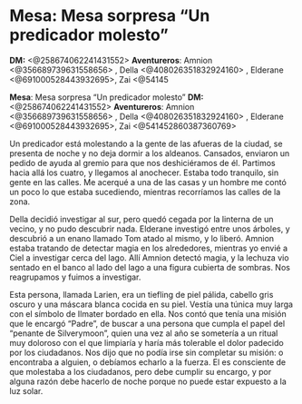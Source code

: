 # **Mesa**: Mesa sorpresa “Un predicador molesto”
**DM:** <@258674062241431552> 
**Aventureros**: Amnion <@356689739631558656> , Della <@408026351832924160> , Elderane <@691000528443932695>, Zai <@54145

**Mesa**: Mesa sorpresa “Un predicador molesto”
**DM:** <@258674062241431552> 
**Aventureros**: Amnion <@356689739631558656> , Della <@408026351832924160> , Elderane <@691000528443932695>, Zai <@541452860387360769> 

Un predicador está molestando a la gente de las afueras de la ciudad, se presenta de noche y no deja dormir a los aldeanos. Cansados, enviaron un pedido de ayuda al gremio para que nos deshiciéramos de él. Partimos hacia allá los cuatro, y llegamos al anochecer. Estaba todo tranquilo, sin gente en las calles. Me acerqué a una de las casas y un hombre me contó un poco lo que estaba sucediendo, mientras recorríamos las calles de la zona.

Della decidió investigar al sur, pero quedó cegada por la linterna de un vecino, y no pudo descubrir nada. Elderane investigó entre unos árboles, y descubrió a un enano llamado Tom atado al mismo, y lo liberó. Amnion estaba tratando de detectar magia en los alrededores, mientras yo envié a Ciel a investigar cerca del lago. Allí Amnion detectó magia, y la lechuza vio sentado en el banco al lado del lago a una figura cubierta de sombras. Nos reagrupamos y fuimos a investigar.

Esta persona, llamada Larien, era un tiefling de piel pálida, cabello gris oscuro y una máscara blanca cocida en su piel. Vestía una túnica muy larga con el símbolo de Ilmater bordado en ella. Nos contó que tenía una misión que le encargó “Padre”, de buscar a una persona que cumpla el papel del “penante de Silverymoon”, quien una vez al año se sometería a un ritual muy doloroso con el que limpiaría y haría más tolerable el dolor padecido por los ciudadanos. Nos dijo que no podía irse sin completar su misión: o encontraba a alguien, o debíamos echarlo a la fuerza. El es consciente de que molestaba a los ciudadanos, pero debe cumplir su encargo, y por alguna razón debe hacerlo de noche porque no puede estar expuesto a la luz solar.

